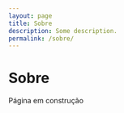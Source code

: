 ```yaml
---
layout: page
title: Sobre
description: Some description.
permalink: /sobre/
---
```


# Sobre

Página em construção
